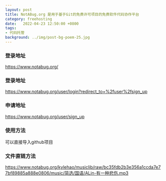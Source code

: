 ```yaml
---
layout: post
title: NotABug.org 是用于基于Git的免费许可项目的免费软件代码协作平台
category: freehosting
date:   2022-04-23 12:50:00 +0800
tags:
- 代码托管
background: ../img/post-bg-poem-25.jpg
---
```



### 登录地址<br>
https://www.notabug.org/

### 登录地址
https://www.notabug.org/user/login?redirect_to=%2fuser%2fsign_up

### 申请地址
https://www.notabug.org/user/sign_up

### 使用方法
可以直接导入github项目

### 文件直链方法
https://www.notabug.org/kylehao/musiclib/raw/bc35fdb2b3e356a1ccda7e77bf89885a888e0806/music/简选/国语/ALin-有一种悲伤.mp3